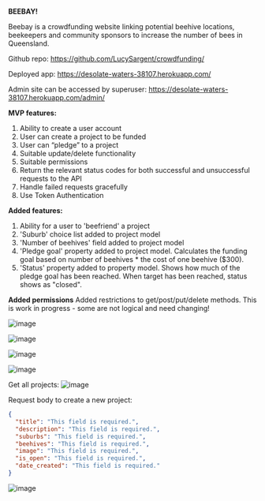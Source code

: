 **BEEBAY!** 

Beebay is a crowdfunding website linking potential beehive locations, beekeepers and community sponsors to increase the number of bees in Queensland.

Github repo: https://github.com/LucySargent/crowdfunding/

Deployed app: https://desolate-waters-38107.herokuapp.com/ 

Admin site can be accessed by superuser: https://desolate-waters-38107.herokuapp.com/admin/


**MVP features:** 
1. Ability to create a user account
2. User can create a project to be funded
3. User can “pledge” to a project
4. Suitable update/delete functionality 
5. Suitable permissions
6. Return the relevant status codes for both successful and unsuccessful requests to the API
7. Handle failed requests gracefully
8. Use Token Authentication 


**Added features:**
1. Ability for a user to 'beefriend' a project
2. 'Suburb' choice list added to project model
3. 'Number of beehives' field added to project model
4. 'Pledge goal' property added to project model. Calculates the funding goal based on number of beehives * the cost of one beehive ($300). 
5. 'Status' property added to property model. Shows how much of the pledge goal has been reached. When target has been reached, status shows as "closed".


**Added permissions**
Added restrictions to get/post/put/delete methods. This is work in progress - some are not logical and need changing!

![image](https://user-images.githubusercontent.com/86648895/134766847-25528412-680e-4b56-ac02-6350eb4c0d49.png)

![image](https://user-images.githubusercontent.com/86648895/134766865-2a764ba1-8b66-40d3-9ac9-7140a4092f9b.png)

![image](https://user-images.githubusercontent.com/86648895/134766875-8644eb57-b5f0-43f9-87e7-10275778b1bd.png)

![image](https://user-images.githubusercontent.com/86648895/134766902-608a29b0-d0f1-4d03-bbfd-82517898423d.png)


Get all projects:
![image](https://user-images.githubusercontent.com/86648895/134754607-d6abe65c-7c1c-49e8-872b-8a37a1c1aaea.png)


Request body to create a new project:

```json
{
  "title": "This field is required.",
  "description": "This field is required.",
  "suburbs": "This field is required.",
  "beehives": "This field is required.", 
  "image": "This field is required.",
  "is_open": "This field is required.",
  "date_created": "This field is required."
}
```

![image](https://user-images.githubusercontent.com/86648895/134755452-530fd62d-e456-47fa-bd45-13efeca53b2d.png)
